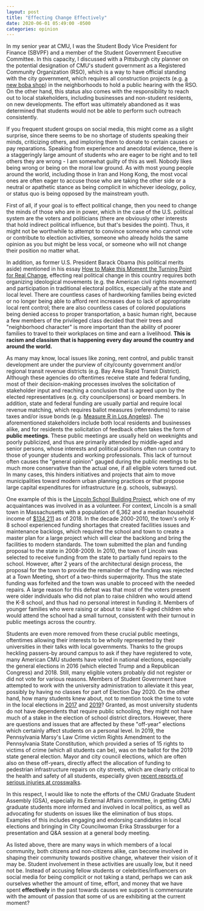 ```yaml
---
layout: post
title: "Effecting Change Effectively"
date: 2020-06-01 05:49:00 -0500
categories: opinion
---
```

In my senior year at CMU, I was the Student Body Vice President for Finance (SBVPF) and a member of the Student Government Executive Committee. In this capacity, I discussed with a Pittsburgh city planner on the potential designation of CMU's student government as a Registered Community Organization (RSO), which is a way to have official standing with the city government, which requires all construction projects (e.g. [a new boba shop](https://www.opdc.org/design-development-review-projects/tag/Fuku+Tea)) in the neighborhoods to hold a public hearing with the RSO. On the other hand, this status also comes with the responsibility to reach out to local stakeholders, including businesses and non-student residents, on new developments. The effort was ultimately abandoned as it was determined that students would not be able to perform such outreach consistently.

If you frequent student groups on social media, this might come as a slight surprise, since there seems to be no shortage of students speaking their minds, criticizing others, and imploring them to donate to certain causes or pay reparations. Speaking from experience and anecdotal evidence, there is a staggeringly large amount of students who are eager to be right and to tell others they are wrong - I am somewhat guilty of this as well. Nobody likes being wrong or being on the moral low ground. As with most young people around the world, including those in Iran and Hong Kong, the most vocal ones are often eager to accuse those who are taking the other side or a neutral or apathetic stance as being complicit in whichever ideology, policy, or status quo is being opposed by the mainstream youth.

First of all, if your goal is to effect political change, then you need to change the minds of those who are in power, which in the case of the U.S. political system are the voters and politicians (there are obviously other interests that hold indirect political influence, but that's besides the point). Thus, it might not be worthwhile to attempt to convince someone who cannot vote or contribute to election activities, someone who already holds the same opinion as you but might be less vocal, or someone who will not change their position no matter what.

In addition, as former U.S. President Barack Obama (his political merits aside) mentioned in his essay [How to Make this Moment the Turning Point for Real Change](https://medium.com/@BarackObama/how-to-make-this-moment-the-turning-point-for-real-change-9fa209806067), effecting real political change in this country requires both organizing ideological movements (e.g. the American civil rights movement) and participation in traditional electoral politics, especially at the state and local level. There are countless cases of hardworking families being evicted or no longer being able to afford rent increases due to lack of appropriate local rent control; there are also countless cases of colored populations being denied access to proper transportation, a basic human right, because a few members of the privileged class decided that their trees and "neighborhood character" is more important than the ability of poorer families to travel to their workplaces on time and earn a livelihood. **This is racism and classism that is happening every day around the country and around the world.**

As many may know, local issues like zoning, rent control, and public transit development are under the purview of city/county government and/or regional transit revenue districts (e.g. Bay Area Rapid Transit District). Although these agencies do oftentimes receive state and federal funding, most of their decision-making processes involves the solicitation of stakeholder input and reaching a conclusion that is agreed upon by the elected representatives (e.g. city councilpersons) or board members. In addition, state and federal funding are usually partial and require local revenue matching, which requires ballot measures (referendums) to raise taxes and/or issue bonds (e.g. [Measure R in Los Angeles](https://en.wikipedia.org/wiki/Measure_R)). The aforementioned stakeholders include both local residents and businesses alike, and for residents the solicitation of feedback often takes the form of **public meetings**. These public meetings are usually held on weeknights and poorly publicized, and thus are primarily attended by middle-aged and senior persons, whose interests and political positions often run contrary to those of younger students and working professionals. This lack of turnout often causes the "general opinion" gauged during the public meetings to be much more conservative than the actual one, if all eligible voters turned out. In many cases, this hinders initiatives and projects that aim to move municipalities toward modern urban planning practices or that propose large capital expenditures for infrastructure (e.g. schools, subways).

One example of this is the [Lincoln School Building Project](https://lincolnsbc.org/), which one of my acquaintances was involved in as a volunteer. For context, Lincoln is a small town in Massachusetts with a population of 6,362 and a median household income of [$134,211](https://www.bostonglobe.com/metro/2018/12/11/full-list-massachusetts-median-household-incomes-town/eZpgJkpB1uF2FVmpM4O8XO/story.html) as of 2018. In the decade 2000-2010, the town's only K-8 school experienced funding shortages that created facilities issues and maintenance backlogs, which required the school and town to create a master plan for a large project which will clear the backlong and bring the facilities to modern standards. The town submitted the plan and funding proposal to the state in 2008-2009. In 2010, the town of Lincoln was selected to receive funding from the state to partially fund repairs to the school. However, after 2 years of the architectural design process, the proposal for the town to provide the remainder of the funding was rejected at a Town Meeting, short of a two-thirds supermajority. Thus the state funding was forfeited and the town was unable to proceed with the needed repairs. A large reason for this defeat was that most of the voters present were older individuals who did not plan to raise children who would attend the K-8 school, and thus had no personal interest in funding it. Members of younger families who were raising or about to raise K-8-aged children who would attend the school had a small turnout, consistent with their turnout in public meetings across the country.

Students are even more removed from these crucial public meetings, oftentimes allowing their interests to be wholly represented by their universities in their talks with local governments. Thanks to the groups heckling passers-by around campus to ask if they have registered to vote, many American CMU students have voted in national elections, especially the general elections in 2016 (which elected Trump and a Republican Congress) and 2018. Still, many eligible voters probably did not register or did not vote for various reasons. Members of Student Government have attempted to work with the university administration to alleviate it this year, possibly by having no classes for part of Election Day 2020. On the other hand, how many students knew about, not to mention took the time to vote in the local elections in [2017](http://results.enr.clarityelections.com/PA/Allegheny/71801/) and [2019](https://results.enr.clarityelections.com/PA/Allegheny/98378/)? Granted, as most university students do not have dependents that require public schooling, they might not have much of a stake in the election of school district directors. However, there are questions and issues that are affected by these "off-year" elections which certainly affect students on a personal level. In 2019, the Pennsylvania Marsy's Law Crime victim Rights Amendment to the Pennsylvania State Constitution, which provided a series of 15 rights to victims of crime (which all students can be), was on the ballot for the 2019 state general election. Mayor and city council elections, which are often also on these off-years, directly affect the allocation of funding to pedestrian infrastructure repairs on city streets, which are clearly critical to the health and safety of all students, especially given [recent reports of serious injuries at crosswalks](https://www.post-gazette.com/news/crime-courts/2019/11/13/Pedestrian-hit-vehicle-critically-injured-CMU-pittsburgh-police/stories/201911130173).

In this respect, I would like to note the efforts of the CMU Graduate Student Assembly (GSA), especially its External Affairs committee, in getting CMU graduate students more informed and involved in local politics, as well as advocating for students on issues like the elimination of bus stops. Examples of this includes engaging and endorsing candidates in local elections and bringing in City Councilwoman Erika Strassburger for a presentation and Q&A session at a general body meeting.

As listed above, there are many ways in which members of a local community, both citizens and non-citizens alike, can become involved in shaping their community towards positive change, whatever their vision of it may be. Student involvement in these activities are usually low, but it need not be.  Instead of accusing fellow students or celebrities/influencers on social media for being complicit or not taking a stand, perhaps we can ask ourselves whether the amount of time, effort, and money that we have spent **effectively** in the past towards causes we support is commensurate with the amount of passion that some of us are exhibiting at the current moment?